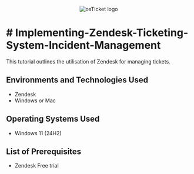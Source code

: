 <p align="center">
<img src="https://i.imgur.com/g4QNc8p.png" alt="osTicket logo"/>
</p>

<h1># Implementing-Zendesk-Ticketing-System-Incident-Management</h1>
This tutorial outlines the utilisation of Zendesk for managing tickets.<br />

<!--
<h2>Video Demonstration</h2>

- ### [YouTube: How To Install osTicket with Prerequisite Files](https://youtu.be/54JGs9JWCwU)
-->

<h2>Environments and Technologies Used</h2>

- Zendesk
- Windows or Mac

<h2>Operating Systems Used </h2>

- Windows 11</b> (24H2)

<h2>List of Prerequisites</h2>

- Zendesk Free trial
